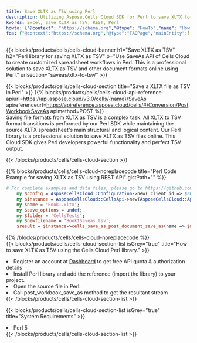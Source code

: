 ```yaml
---
title: Save XLTX as TSV using Perl 
description: Utilizing Aspose.Cells Cloud SDK for Perl to save XLTX format file as TSV format file. 
kwords: Excel, Save XLTX as TSV, REST, Perl
howto: {"@context": "https://schema.org","@type": "HowTo","name": "How to save XLTX as TSV using the Cells Cloud Perl library.","description": "How to save XLTX as TSV using the Cells Cloud Perl library.","image": {"@type": "ImageObject"},"url": "/perl/saveas/xltx-to-tsv/","step": [{ "@type": "HowToStep","name": "How to save XLTX as TSV using the Cells Cloud Perl library. step 1", "image": {"@type": "ImageObject",},"url": "/perl/saveas/xltx-to-tsv/","text": "Register an account at <a href='https://dashboard.aspose.cloud/'>Dashboard</a> to get free API quota & authorization details",},{ "@type": "HowToStep","name": "How to save XLTX as TSV using the Cells Cloud Perl library. step 1", "image": {"@type": "ImageObject",},"url": "/perl/saveas/xltx-to-tsv/","text": "Install Perl library and add the reference (import the library) to your project.",},{ "@type": "HowToStep","name": "How to save XLTX as TSV using the Cells Cloud Perl library. step 1", "image": {"@type": "ImageObject",},"url": "/perl/saveas/xltx-to-tsv/","text": "Open the source file in Perl.",},{ "@type": "HowToStep","name": "How to save XLTX as TSV using the Cells Cloud Perl library. step 1", "image": {"@type": "ImageObject",},"url": "/perl/saveas/xltx-to-tsv/","text": "Call post_workbook_save_as method to get the resultant stream",}, ],"supply": {"@type": "HowToSupply","name": "document"},"tool": [{"@type": "HowToTool","name": "VIM, Visual Studio Code, Eclipse"},{"@type": "HowToTool","name": "Aspose Cells"}],"totalTime": "PT6M"}
fqa: {"@context":"https://schema.org","@type":"FAQPage","mainEntity":[{"@type":"Question","name":"Why save file as other formats file in C# using REST API?","acceptedAnswer":{"@type":"Answer","text":"Documents are encoded in many ways, and some files may be incompatible with the software you use. To open and read such files, just save them as appropriate file formats.<br/><ol><li>Install .NET SDK and add the reference (import the library) to your project.</li><li>Open the source file in C# using REST API.</li><li>Call the PostWorkbookSaveAsRequest() method, passing an output filename with required extension.</li><li>Get the result of save as a separate file.</li></ol>"}},{"@type":"Question","name":"What file formats can I save as with your C# library?","acceptedAnswer":{"@type":"Answer","text":"We support a variety of file formats for conversion using .NET library, including XLSX, Excel, xls , PDF, CSV, HTML, Markdown, XML, PNG, JPG, TIFF, Json, TXT and many more."}},{"@type":"Question","name":"What is the maximum allowed file size for conversion using this .NET library?","acceptedAnswer":{"@type":"Answer","text":"There are no file size limits for format conversions using .NET library."}}]}
---
```



{{< blocks/products/cells/cells-cloud-banner h1="Save XLTX as TSV" h2="Perl library for saving XLTX as TSV" p="Use SaveAs API of Cells Cloud to create customized spreadsheet workflows in Perl. This is a professional solution to save XLTX as TSV and other document formats online using Perl." urlsection="saveas/xltx-to-tsv/" >}}

{{< blocks/products/cells/cells-cloud-section  title="Save a XLTX file as TSV in Perl" >}}
{{% blocks/products/cells/cells-cloud-api-reference  apiurl=https://api.aspose.cloud/v3.0/cells/{name}/SaveAs  apireferenceurl=https://apireference.aspose.cloud/cells/#/Conversion/PostWorkbookSaveAs  apimethod=POST %}}
<br/>
Saving file formats from XLTX as TSV is a complex task. All XLTX to TSV format transitions is performed by our Perl SDK while maintaining the source XLTX spreadsheet's main structural and logical content. Our Perl library is a professional solution to save XLTX as TSV files online. This Cloud SDK gives Perl developers powerful functionality and perfect TSV output.

{{< /blocks/products/cells/cells-cloud-section >}}

{{% blocks/products/cells/cells-cloud-noreplacecode title="Perl Code Example for saving XLTX as TSV using REST API" gistPath="" %}}
  
```perl
# For complete examples and data files, please go to https://github.com/aspose-cells-cloud/aspose-cells-cloud-perl/
    my $config = AsposeCellsCloud::Configuration->new( client_id => $ENV{'ProductClientId'}, client_secret => $ENV{'ProductClientSecret'});
    my $instance = AsposeCellsCloud::CellsApi->new(AsposeCellsCloud::ApiClient->new( $config));
    my $name = 'Book1.xltx';
    my $save_options = undef;
    my $folder = 'CellsTests';
    my $newfilename = 'Book1Saveas.tsv';
    $result = $instance->cells_save_as_post_document_save_as(name => $name,save_options => $save_options, newfilename => $newfilename, folder => $folder);
```
  
{{% /blocks/products/cells/cells-cloud-noreplacecode  %}}
<br/>
{{< blocks/products/cells/cells-cloud-section-list isGrey="true"  title="How to save XLTX as TSV using the Cells Cloud Perl library." >}}
<li>Register an account at <a href="https://dashboard.aspose.cloud/">Dashboard</a> to get free API quota & authorization details</li>
<li>Install Perl library and add the reference (import the library) to your project.</li>
<li>Open the source file in Perl.</li>
<li>Call post_workbook_save_as method to get the resultant stream</li>
{{< /blocks/products/cells/cells-cloud-section-list >}}

{{< blocks/products/cells/cells-cloud-section-list isGrey="true"  title="System Requirements" >}}
<li>Perl 5</li>
{{< /blocks/products/cells/cells-cloud-section-list >}}
